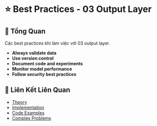 # ⭐ Best Practices - 03 Output Layer

## 🎯 Tổng Quan

Các best practices khi làm việc với 03 output layer.

- **Always validate data**
- **Use version control**
- **Document code and experiments**
- **Monitor model performance**
- **Follow security best practices**

## 🔗 Liên Kết Liên Quan

- [Theory](./THEORY_03_output_layer.md)
- [Implementation](./IMPLEMENTATION_03_output_layer.md)
- [Code Examples](./CODE_EXAMPLES_03_output_layer.md)
- [Complex Problems](./COMPLEX_PROBLEMS.md)
